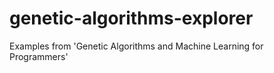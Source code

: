 # genetic-algorithms-explorer
Examples from 'Genetic Algorithms and Machine Learning for Programmers'
